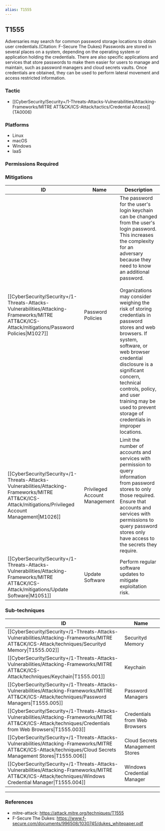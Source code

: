 ```yaml
---
alias: T1555
---
```


## T1555

Adversaries may search for common password storage locations to obtain user credentials.(Citation: F-Secure The Dukes) Passwords are stored in several places on a system, depending on the operating system or application holding the credentials. There are also specific applications and services that store passwords to make them easier for users to manage and maintain, such as password managers and cloud secrets vaults. Once credentials are obtained, they can be used to perform lateral movement and access restricted information.


### Tactic
- [[CyberSecurity/Security+/1-Threats-Attacks-Vulnerabilities/Attacking-Frameworks/MITRE ATT&CK/ICS-Attack/tactics/Credential Access]] (TA0006)

### Platforms
- Linux
- macOS
- Windows
- IaaS

### Permissions Required

### Mitigations

| ID | Name | Description |
| --- | --- | --- |
| [[CyberSecurity/Security+/1-Threats-Attacks-Vulnerabilities/Attacking-Frameworks/MITRE ATT&CK/ICS-Attack/mitigations/Password Policies\|M1027]] | Password Policies | The password for the user's login keychain can be changed from the user's login password. This increases the complexity for an adversary because they need to know an additional password.<br /><br />Organizations may consider weighing the risk of storing credentials in password stores and web browsers. If system, software, or web browser credential disclosure is a significant concern, technical controls, policy, and user training may be used to prevent storage of credentials in improper locations. |
| [[CyberSecurity/Security+/1-Threats-Attacks-Vulnerabilities/Attacking-Frameworks/MITRE ATT&CK/ICS-Attack/mitigations/Privileged Account Management\|M1026]] | Privileged Account Management | Limit the number of accounts and services with permission to query information from password stores to only those required. Ensure that accounts and services with permissions to query password stores only have access to the secrets they require. |
| [[CyberSecurity/Security+/1-Threats-Attacks-Vulnerabilities/Attacking-Frameworks/MITRE ATT&CK/ICS-Attack/mitigations/Update Software\|M1051]] | Update Software | Perform regular software updates to mitigate exploitation risk. |

### Sub-techniques

| ID | Name |
| --- | --- |
| [[CyberSecurity/Security+/1-Threats-Attacks-Vulnerabilities/Attacking-Frameworks/MITRE ATT&CK/ICS-Attack/techniques/Securityd Memory\|T1555.002]] | Securityd Memory |
| [[CyberSecurity/Security+/1-Threats-Attacks-Vulnerabilities/Attacking-Frameworks/MITRE ATT&CK/ICS-Attack/techniques/Keychain\|T1555.001]] | Keychain |
| [[CyberSecurity/Security+/1-Threats-Attacks-Vulnerabilities/Attacking-Frameworks/MITRE ATT&CK/ICS-Attack/techniques/Password Managers\|T1555.005]] | Password Managers |
| [[CyberSecurity/Security+/1-Threats-Attacks-Vulnerabilities/Attacking-Frameworks/MITRE ATT&CK/ICS-Attack/techniques/Credentials from Web Browsers\|T1555.003]] | Credentials from Web Browsers |
| [[CyberSecurity/Security+/1-Threats-Attacks-Vulnerabilities/Attacking-Frameworks/MITRE ATT&CK/ICS-Attack/techniques/Cloud Secrets Management Stores\|T1555.006]] | Cloud Secrets Management Stores |
| [[CyberSecurity/Security+/1-Threats-Attacks-Vulnerabilities/Attacking-Frameworks/MITRE ATT&CK/ICS-Attack/techniques/Windows Credential Manager\|T1555.004]] | Windows Credential Manager |


---
### References

- mitre-attack: https://attack.mitre.org/techniques/T1555
- F-Secure The Dukes: https://www.f-secure.com/documents/996508/1030745/dukes_whitepaper.pdf
